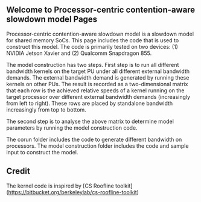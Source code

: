 ## Welcome to Processor-centric contention-aware slowdown model Pages
 
Processor-centric contention-aware slowdown model is a slowdown model for shared memory SoCs. This page includes the code that is used to construct this model. The code is primarily tested on two devices: (1) NVIDIA Jetson Xavier and (2) Qualcomm Snapdragon 855. 
 
The model construction has two steps. First step is to run all different bandwidth kernels on the target PU under all different external bandwidth demands. The external bandwidth demand is generated by running these kernels on other PUs. The result is recorded as a two-dimensional matrix that each row is the achieved relative speeds of a kernel running on the target processor over different external bandwidth demands (increasingly from left to right). These rows are placed by standalone bandwidth increasingly from top to bottom.
 
The second step is to analyse the above matrix to determine model parameters by running the model construction code.
 
The corun folder includes the code to generate different bandwidth on processors. The model construction folder includes the code and sample input to construct the model.
 
## Credit
 
The kernel code is inspired by [CS Roofline toolkit] (https://bitbucket.org/berkeleylab/cs-roofline-toolkit)
